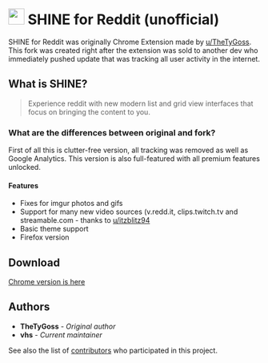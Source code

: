 # <img src="https://github.com/voythas/shine-unofficial/raw/master/icon-128.png" width="32"> SHINE for Reddit (unofficial)

SHINE for Reddit was originally Chrome Extension made by [u/TheTyGoss](https://www.reddit.com/user/thetygoss/posts/). This fork was created right after the extension was sold to another dev who immediately pushed update that was tracking all user activity in the internet.

## What is SHINE?

> Experience reddit with new modern list and grid view interfaces that focus on bringing the content to you.


### What are the differences between original and fork?

First of all this is clutter-free version, all tracking was removed as well as Google Analytics. This version is also full-featured with all premium features unlocked.

#### Features
* Fixes for imgur photos and gifs
* Support for many new video sources (v.redd.it, clips.twitch.tv and streamable.com - thanks to [u/itzblitz94](https://www.reddit.com/u/itzblitz94)
* Basic theme support
* Firefox version

## Download

[Chrome version is here](https://chrome.google.com/webstore/detail/shine-for-reddit-unoffici/dlbccbcpelghmhkhmpefncahafgigkek)

## Authors

* **TheTyGoss** - *Original author*
* **vhs** - *Current maintainer*

See also the list of [contributors](https://github.com/voythas/shine-unofficial/contributors) who participated in this project.